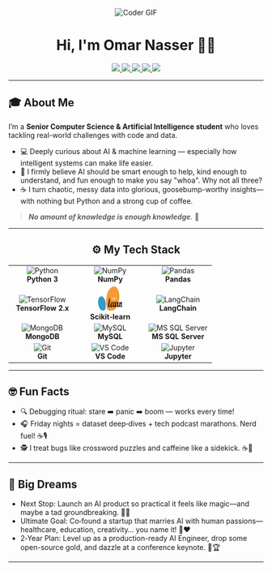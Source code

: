<p align="center">
  <img src="https://media.giphy.com/media/SWoSkN6DxTszqIKEqv/giphy.gif" alt="Coder GIF" width="500" height="400">
</p>

<h1 align="center">Hi, I'm <strong>Omar Nasser</strong> 👨‍💻</h1>

<p align="center">
  <a href="https://www.linkedin.com/in/omar-nasser-pro">
    <img src="https://img.shields.io/badge/linkedin-%230177B5?style=flat&logo=linkedin&logoColor=white"/>
  </a>
  <a href="https://www.instagram.com/omar.nasser.91/">
    <img src="https://img.shields.io/badge/instagram-%23E4415F?style=flat&logo=instagram&logoColor=white"/>
  </a>
  <a href="https://github.com/omar917nasser">
    <img src="https://img.shields.io/badge/github-%23121011?style=flat&logo=github&logoColor=white"/>
  </a>
  <a href="mailto:omar.nasser.pro@gmail.com">
    <img src="https://img.shields.io/badge/email-%23D14836?style=flat&logo=gmail&logoColor=white"/>
  </a>
  <a href="https://drive.google.com/file/d/12phCSXAlkRfMT6y5QN-ouUjIWP9ka5bw/view?usp=sharing">
    <img src="https://img.shields.io/badge/CV-%23007ACC?style=flat&logo=google-drive&logoColor=white"/>
  </a>
</p>


---

## 🎓 About Me
I’m a **Senior Computer Science & Artificial Intelligence student** who loves tackling real-world challenges with code and data.  
- 💻 Deeply curious about AI & machine learning — especially how intelligent systems can make life easier.
- 🤖 I firmly believe AI should be smart enough to help, kind enough to understand, and fun enough to make you say "whoa". Why not all three?  
- ☕ I turn chaotic, messy data into glorious, goosebump-worthy insights—with nothing but Python and a strong cup of coffee. 

> ***No amount of knowledge is enough knowledge**.* 🧠  

---
<h2 align="center">⚙️ My Tech Stack</h2>

<table align="center">
  <tr>
    <td align="center" width="120">
      <img src="https://cdn.svgporn.com/logos/python.svg" width="48" height="48" alt="Python" />
      <br><b>Python 3</b>
    </td>
    <td align="center" width="120">
      <img src="https://cdn.jsdelivr.net/gh/devicons/devicon/icons/numpy/numpy-original.svg" width="48" height="48" alt="NumPy" />
      <br><b>NumPy</b>
    </td>
    <td align="center" width="120">
      <img src="https://cdn.jsdelivr.net/gh/devicons/devicon/icons/pandas/pandas-original-wordmark.svg" width="48" height="48" alt="Pandas" />
      <br><b>Pandas</b>
    </td>
  </tr>
  <tr>
    <td align="center" width="120">
      <img src="https://cdn.svgporn.com/logos/tensorflow.svg" width="48" height="48" alt="TensorFlow" />
      <br><b>TensorFlow 2.x</b>
    </td>
    <td align="center" width="120">
      <img src="https://github.com/scikit-learn/scikit-learn/blob/main/doc/logos/scikit-learn-logo-without-subtitle.svg" width="48" height="48" alt="Scikit-learn" />
      <br><b>Scikit‑learn</b>
    </td>
    <td align="center" width="120">
      <img src="https://img.shields.io/badge/langchain-1C3C3C?style=for-the-badge&logo=langchain&logoColor=white" width="48" height="48" alt="LangChain" />
      <br><b>LangChain</b>
    </td>
  </tr>
   <tr>
    <td align="center" width="120">
      <img src="https://cdn.svgporn.com/logos/mongodb-icon.svg" width="48" height="48" alt="MongoDB" />
      <br><b>MongoDB</b>
    </td>
    <td align="center" width="120">
      <img src="https://cdn.jsdelivr.net/gh/devicons/devicon/icons/mysql/mysql-original-wordmark.svg" width="48" height="48" alt="MySQL" />
      <br><b>MySQL</b>
    </td>
    <td align="center" width="120">
      <img src="https://cdn.jsdelivr.net/gh/devicons/devicon/icons/microsoftsqlserver/microsoftsqlserver-plain.svg" width="48" height="48" alt="MS SQL Server" />
      <br><b>MS SQL Server</b>
    </td>
  </tr>
  <tr>
    <td align="center" width="120">
      <img src="https://cdn.svgporn.com/logos/git-icon.svg" width="48" height="48" alt="Git" />
      <br><b>Git</b>
    </td>
    <td align="center" width="120">
      <img src="https://cdn.svgporn.com/logos/visual-studio-code.svg" width="48" height="48" alt="VS Code" />
      <br><b>VS Code</b>
    </td>
    <td align="center" width="120">
      <img src="https://cdn.jsdelivr.net/gh/devicons/devicon/icons/jupyter/jupyter-original.svg" width="48" height="48" alt="Jupyter" />
      <br><b>Jupyter</b>
    </td>
  </tr>
</table>


---

## 🤓 Fun Facts
- 🔍 Debugging ritual: stare ➡️ panic ➡️ boom — works every time!
- 🎧 Friday nights = dataset deep‑dives + tech podcast marathons. Nerd fuel! ☕🎙️
- 🕵️ I treat bugs like crossword puzzles and caffeine like a sidekick. ☕🧩

---

## 🌟 Big Dreams

- Next Stop: Launch an AI product so practical it feels like magic—and maybe a tad groundbreaking. 🎩✨
- Ultimate Goal: Co‑found a startup that marries AI with human passions—healthcare, education, creativity… you name it! 🚀❤️
- 2‑Year Plan: Level up as a production-ready AI Engineer, drop some open-source gold, and dazzle at a conference keynote. 🎤🏆

---
